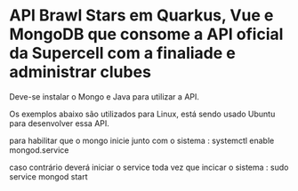 # API Brawl Stars em Quarkus, Vue e MongoDB que consome a API oficial da Supercell com a finaliade e administrar clubes

Deve-se instalar o Mongo e Java para utilizar a API. 

Os exemplos abaixo são utilizados para Linux, está sendo usado Ubuntu para desenvolver essa API.

para habilitar que o mongo inicie junto com o sistema : systemctl enable mongod.service

caso contrário deverá iniciar o service toda vez que incicar o sistema : sudo service mongod start
